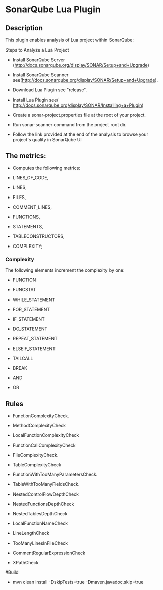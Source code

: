SonarQube Lua Plugin
====================

## Description
This plugin enables analysis of Lua project within SonarQube:

 
Steps to Analyze a Lua Project

* Install SonarQube Server (http://docs.sonarqube.org/display/SONAR/Setup+and+Upgrade)

* Install SonarQube Scanner see(http://docs.sonarqube.org/display/SONAR/Setup+and+Upgrade).

* Download Lua Plugin see "release".

* Install Lua Plugin see( http://docs.sonarqube.org/display/SONAR/Installing+a+Plugin)

* Create a sonar-project.properties file at the root of your project.

* Run sonar-scanner command from the project root dir.

* Follow the link provided at the end of the 
 analysis to browse your project's quality in SonarQube UI


## The metrics:
 * Computes the following metrics: 
 
  * LINES_OF_CODE,
  
  * LINES,
  
  * FILES,
  
  * COMMENT_LINES,
  
  * FUNCTIONS,
  
  * STATEMENTS,
  
  * TABLECONSTRUCTORS,
  
  * COMPLEXITY;

### Complexity
The following elements increment the complexity by one:

 * FUNCTION
 
 * FUNCSTAT 
 
 * WHILE_STATEMENT
 
 * FOR_STATEMENT
 
 * IF_STATEMENT
 
 * DO_STATEMENT
 
 * REPEAT_STATEMENT
 
 * ELSEIF_STATEMENT
 
 * TAILCALL
 
 * BREAK
 
 * AND
 
 * OR
 
## Rules

 * FunctionComplexityCheck.
 
 * MethodComplexityCheck
 
 * LocalFunctionComplexityCheck
 
 * FunctionCallComplexityCheck
 
 * FileComplexityCheck.
 
 * TableComplexityCheck

 * FunctionWithTooManyParametersCheck.
 
 * TableWithTooManyFieldsCheck.
  
 * NestedControlFlowDepthCheck
 
 * NestedFunctionsDepthCheck
 
 * NestedTablesDepthCheck
 
 * LocalFunctionNameCheck

 * LineLengthCheck
 
 * TooManyLinesInFileCheck
 
 * CommentRegularExpressionCheck
 
 *  XPathCheck
 
#Build
 * mvn clean install -DskipTests=true -Dmaven.javadoc.skip=true 
 



 

